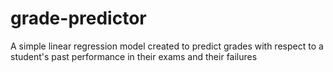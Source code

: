 # grade-predictor
A simple linear regression model created to predict grades with respect to a student's past performance in their exams and their failures
